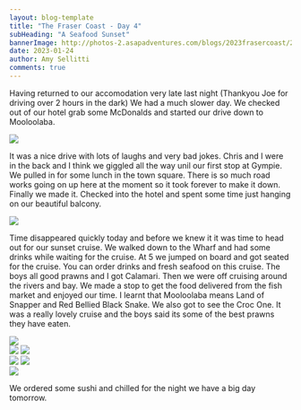 ```yaml
---
layout: blog-template
title: "The Fraser Coast - Day 4"
subHeading: "A Seafood Sunset"
bannerImage: http://photos-2.asapadventures.com/blogs/2023frasercoast/2023-01-24/PXL_20230124_081159846.jpg_compressed.JPEG
date: 2023-01-24
author: Amy Sellitti
comments: true
---
```


Having returned to our accomodation very late last night (Thankyou Joe for driving over 2 hours in the dark) We had a much slower day. We checked out of our hotel grab some McDonalds and started our drive down to Mooloolaba.

<div class="center-image"><img src="http://photos-2.asapadventures.com/blogs/2023frasercoast/2023-01-24/PXL_20230124_012753710.jpg_compressed.JPEG" /></div>

It was a nice drive with lots of laughs and very bad jokes. Chris and I were in the back and I think we giggled all the way unil our first stop at Gympie. We pulled in for some lunch in the town square. There is so much road works going on up here at the moment so it took forever to make it down. Finally we made it. Checked into the hotel and spent some time just hanging on our beautiful balcony.

<div class="center-image"><img src="http://photos-2.asapadventures.com/blogs/2023frasercoast/2023-01-24/PXL_20230124_043105086.jpg_compressed.JPEG" /></div>

Time disappeared quickly today and before we knew it it was time to head out for our sunset cruise. We walked down to the Wharf and had some drinks while waiting for the cruise. At 5 we jumped on board and got seated for the cruise. You can order drinks and fresh seafood on this cruise. The boys all good prawns and I got Calamari. Then we were off cruising around the rivers and bay. We made a stop to get the food delivered from the fish market and enjoyed our time. I learnt that Mooloolaba means Land of Snapper and Red Bellied Black Snake. We also got to see the Croc One. It was a really lovely cruise and the boys said its some of the best prawns they have eaten.

<div class="center-image"><img src="http://photos-2.asapadventures.com/blogs/2023frasercoast/2023-01-24/PXL_20230124_064435638.jpg_compressed.JPEG" /></div>
<div class="grid-2c">
  <img src="http://photos-2.asapadventures.com/blogs/2023frasercoast/2023-01-24/PXL_20230124_073500777-edited.jpg_compressed.JPEG"/>
  <img src="http://photos-2.asapadventures.com/blogs/2023frasercoast/2023-01-24/PXL_20230124_075905022.jpg_compressed.JPEG"/>
</div>
<div class="grid-2c">
  <img src="http://photos-2.asapadventures.com/blogs/2023frasercoast/2023-01-24/PXL_20230124_081159846.jpg_compressed.JPEG"/>
  <img src="http://photos-2.asapadventures.com/blogs/2023frasercoast/2023-01-24/PXL_20230124_081944392.jpg_compressed.JPEG"/>
</div>
<div class="center-image"><img src="http://photos-2.asapadventures.com/blogs/2023frasercoast/2023-01-24/PXL_20230124_082040924.MP.jpg_compressed.JPEG" /></div>

We ordered some sushi and chilled for the night we have a big day tomorrow.
